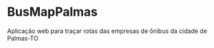 BusMapPalmas
============

Aplicação web para traçar rotas das empresas de ônibus da cidade de Palmas-TO
